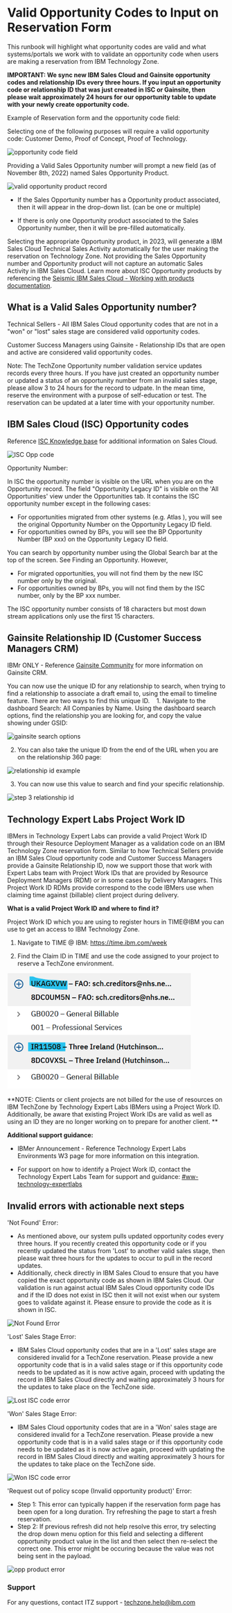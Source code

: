 # Valid Opportunity Codes to Input on Reservation Form

This runbook will highlight what opportunity codes are valid and what systems/portals we work with to validate an opportunity code when users are making a reservation from IBM Technology Zone.

**IMPORTANT: We sync new IBM Sales Cloud and Gainsite opportunity codes and relationship IDs every three hours. If you input an opportunity code or relationship ID that was just created in ISC or Gainsite, then please wait approximately 24 hours for our opportunity table to update with your newly create opportunity code.**

Example of Reservation form and the opportunity code field:

Selecting one of the following purposes will require a valid opportunity code: Customer Demo, Proof of Concept, Proof of Technology.

![opportunity code field](https://github.com/IBM/itz-support-public/blob/main/IBM-Technology-Zone/IBM-Technology-Zone-Runbooks/Images/updatedopportunitynumberform.png)

Providing a Valid Sales Opportunity number will prompt a new field (as of November 8th, 2022) named Sales Opportunity Product.

![valid opportunity product record](https://github.com/IBM/itz-support-public/blob/main/IBM-Technology-Zone/IBM-Technology-Zone-Runbooks/Images/validoppproductfield.png)

- If the Sales Opportunity number has a Opportunity product associated, then it will appear in the drop-down list. (can be one or multiple)

- If there is only one Opportunity product associated to the Sales Opportunity number, then it will be pre-filled automatically. 

Selecting the appropriate Opportunity product, in 2023, will generate a IBM Sales Cloud Technical Sales Activity automatically for the user making the reservation on Technology Zone. Not providing the Sales Opportunity number and Opportunity product will not capture an automatic Sales Activity in IBM Sales Cloud. Learn more about ISC Opportunity products by referencing the [Seismic IBM Sales Cloud - Working with products documentation](https://ibm.seismic.com/app?ContentId=0612f17d-d710-46ed-bb06-6274fff2992a#/doccenter/5477419a-9474-4c51-94af-b442e9169fab/doc/%252Fddf1dbfee9-0f74-8b63-0adf-9bc88689151d%252Fdf48a6d366-1efd-415a-ad51-7e53d37ae0f4%252Fdf3a06671b-59d5-4d9c-a7bf-7a48bc8c489a%252Flf909cf97a-278a-48c4-9899-cbc77a05ca24/grid/?anchorId=334448a9-c480-4063-9d2e-e5100bd36fe4).

## What is a Valid Sales Opportunity number? 

Technical Sellers - All IBM Sales Cloud opportunity codes that are not in a "won" or "lost" sales stage are considered valid opportunity codes.

Customer Success Managers using Gainsite - Relationship IDs that are open and active are considered valid opportunity codes. 

Note: The TechZone Opportunity number validation service updates records every three hours. If you have just created an opportunity number or updated a status of an opportunity number from an invalid sales stage, please allow 3 to 24 hours for the record to udpate. In the mean time, reserve the environment with a purpose of self-education or test. The reservation can be updated at a later time with your opportunity number. 


## IBM Sales Cloud (ISC) Opportunity codes

Reference [ISC Knowledge base](https://ibm.seismic.com/Link/Content/DCH8lALRujMky5k13vpI6KCg) for additional information on Sales Cloud. 

![ISC Opp code](https://github.com/IBM/itz-support-public/blob/main/IBM-Technology-Zone/IBM-Technology-Zone-Runbooks/Images/ISC%20Opportunity%20number.png)

Opportunity Number:

In ISC the opportunity number is visible on the URL when you are on the Opportunity record.
The field "Opportunity Legacy ID" is visible on the 'All  Opportunities' view under the Opportunities tab. It contains the ISC  opportunity number except in the following cases:

* For opportunities migrated from other systems (e.g. Atlas ), you will see the original Opportunity Number on the Opportunity Legacy ID field. 
* For opportunities owned by BPs, you will see the BP Opportunity Number (BP xxx) on the Opportunity Legacy ID field.  

You can search by opportunity number using the Global Search bar at the top of the screen. See Finding an Opportunity. However, 

* For migrated opportunities, you will not find them by the new ISC number only by the original. 
* For opportunities owned by BPs, you  will not find them by the ISC number, only by the BP xxx number.

The ISC opportunity number consists of 18 characters but most down stream applications only use the first 15 characters.


## Gainsite Relationship ID (Customer Success Managers CRM)

IBMr ONLY - Reference [Gainsite Community](https://w3.ibm.com/w3publisher/gainsight-user-community/education/csm-enablement) for more information on Gainsite CRM.

You can now use the unique ID for any relationship to search, when trying to find a relationship to associate a draft email to, using the email to timeline feature.
There are two ways to find this unique ID.
  
1. Navigate to the dashboard Search: All Companies by Name. Using the dashboard search options, find the relationship you are looking for, and copy the value showing under GSID:

![gainsite search options](https://github.com/IBM/itz-support-public/blob/main/IBM-Technology-Zone/IBM-Technology-Zone-Runbooks/Images/Gainsite%20search%20options.png)

 2. You can also take the unique ID from the end of the URL when you are on the relationship 360 page:
 
 ![relationship id example](https://github.com/IBM/itz-support-public/blob/main/IBM-Technology-Zone/IBM-Technology-Zone-Runbooks/Images/relationship%20id%20example.png)
 
 3. You can now use this value to search and find your specific relationship.
 
![step 3 relationship id](https://github.com/IBM/itz-support-public/blob/main/IBM-Technology-Zone/IBM-Technology-Zone-Runbooks/Images/step3relationship%20id.png)


## Technology Expert Labs Project Work ID

IBMers in Technology Expert Labs can provide a valid Project Work ID through their Resource Deployment Manager as a validation code on an IBM Technology Zone reservation form. Similar to how Technical Sellers provide an IBM Sales Cloud opportunity code and Customer Success Managers provide a Gainsite Relationship ID, now we support those that work with Expert Labs team with Project Work IDs that are provided by Resource Deployment Managers (RDM) or in some cases by Delivery Managers. This Project Work ID RDMs provide correspond to the code IBMers use when claiming time against (billable) client project during delivery. 

**What is a valid Project Work ID and where to find it?**

Project Work ID which you are using to register hours in TIME@IBM you can use to get an access to IBM Technology Zone.

1. Navigate to TIME @ IBM:  https://time.ibm.com/week

2. Find the Claim ID in TIME and use the code assigned to your project to reserve a TechZone environment. 

![technology-expert-labs](Images/technology-expert-labs.png)

**NOTE: Clients or client projects are not billed for the use of resources on IBM TechZone by Technology Expert Labs IBMers using a Project Work ID. Additionally, be aware that existing Project Work IDs are valid as well as using an ID they are no longer working on to prepare for another client.
**

**Additional support guidance:**
- IBMer Announcement - Reference Technology Expert Labs Environments W3 page for more information on this integration.

- For support on how to identify a Project Work ID, contact the Technology Expert Labs Team for support and guidance: [#ww-technology-expertlabs](https://ibm-techzone.slack.com/archives/C04JH4G3DSL)


## Invalid errors with actionable next steps

'Not Found' Error: 
- As mentioned above, our system pulls updated opportunity codes every three hours. If you recently created this opportunity code or if you recently updated the status from 'Lost' to another valid sales stage, then please wait three hours for the updates to occur to pull in the record updates. 
- Additionally, check directly in IBM Sales Cloud to ensure that you have copied the exact opportunity code as shown in IBM Sales Cloud. Our validation is run against actual IBM Sales Cloud opportunity code IDs and if the ID does not exist in ISC then it will not exist when our system goes to validate against it. Please ensure to provide the code as it is shown in ISC. 

![Not Found Error](https://github.com/IBM/itz-support-public/blob/main/IBM-Technology-Zone/IBM-Technology-Zone-Runbooks/Images/NotFoundISC.png)

'Lost' Sales Stage Error:
- IBM Sales Cloud opportunity codes that are in a 'Lost' sales stage are considered invalid for a TechZone reservation. Please provide a new opportunity code that is in a valid sales stage or if this opportunity code needs to be updated as it is now active again, proceed with updating the record in IBM Sales Cloud directly and waiting approximately 3 hours for the updates to take place on the TechZone side. 

![Lost ISC code error](https://github.com/IBM/itz-support-public/blob/main/IBM-Technology-Zone/IBM-Technology-Zone-Runbooks/Images/LostStageISC.png)

'Won' Sales Stage Error:
- IBM Sales Cloud opportunity codes that are in a 'Won' sales stage are considered invalid for a TechZone reservation. Please provide a new opportunity code that is in a valid sales stage or if this opportunity code needs to be updated as it is now active again, proceed with updating the record in IBM Sales Cloud directly and waiting approximately 3 hours for the updates to take place on the TechZone side. 

![Won ISC code error](https://github.com/IBM/itz-support-public/blob/main/IBM-Technology-Zone/IBM-Technology-Zone-Runbooks/Images/WonStageISC.png)

'Request out of policy scope (Invalid opportunity product)' Error:
- Step 1: This error can typically happen if the reservation form page has been open for a long duration. Try refreshing the page to start a fresh reservation. 
- Step 2: If previous refresh did not help resolve this error, try selecting the drop down menu option for this field and selecting a different opportunity product value in the list and then select then re-select the correct one. This error might be occuring because the value was not being sent in the payload. 

![opp product error](https://github.com/IBM/itz-support-public/blob/ae3cf8ec7eb6e60aa138495b4ac01f59b1cf24f4/IBM-Technology-Zone/IBM-Technology-Zone-Runbooks/Images/oppproducterror.png)


### Support

For any questions, contact ITZ support - techzone.help@ibm.com

